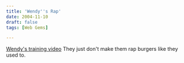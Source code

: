 ```yaml
---
title: 'Wendy''s Rap'
date: 2004-11-10
draft: false
tags: [Web Gems]

---
```


[Wendy's training video](http://www.nassassin.com/misc/WendysGrillSkill.mov) They just don't make them rap burgers like they used to.